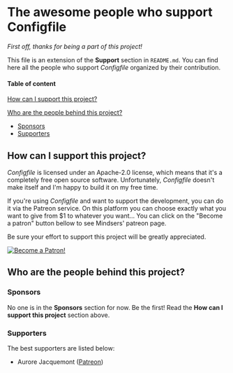 # The awesome people who support Configfile

*First off, thanks for being a part of this project!*

This file is an extension of the **Support** section in `README.md`. You can find here all the people who support *Configfile* organized by their contribution.

#### Table of content

[How can I support this project?](#how-can-i-support-this-project)

[Who are the people behind this project?](#who-are-the-people-behind-this-project)

* [Sponsors](#sponsors)
* [Supporters](#supporters)

## How can I support this project?

*Configfile* is licensed under an Apache-2.0 license, which means that it's a completely free open source software. Unfortunately, *Configfile* doesn't make itself and I'm happy to build it on my free time.

If you're using *Configfile* and want to support the development, you can do it via the Patreon service. On this platform you can choose exactly what you want to give from $1 to whatever you want... You can click on the "Become a patron" button bellow to see Mindsers' patreon page.

Be sure your effort to support this project will be greatly appreciated.

[![Become a Patron!](https://c5.patreon.com/external/logo/become_a_patron_button.png)](https://www.patreon.com/bePatron?u=9715649)

## Who are the people behind this project?

### Sponsors

No one is in the **Sponsors** section for now. Be the first! Read the **How can I support this project** section above.

### Supporters

The best supporters are listed below:

- Aurore Jacquemont ([Patreon](https://www.patreon.com/user/creators?u=15255739))
